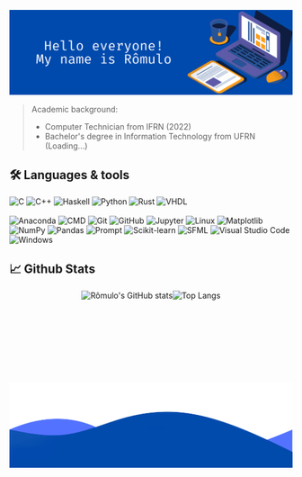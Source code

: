 ![Hello everyone! My name is Rômulo](Profile.png)
> Academic background:
> - Computer Technician from IFRN (2022)
> - Bachelor's degree in Information Technology from UFRN (Loading...)

## 🛠️ Languages & tools
![C](https://img.shields.io/badge/-C-blue?style=flat-square&logo=c&logoColor=white)
![C++](https://img.shields.io/badge/-C++-blue?style=flat-square&logo=cplusplus&logoColor=white)
![Haskell](https://img.shields.io/badge/-Haskell-blue?style=flat-square&logo=haskell&logoColor=white)
![Python](https://img.shields.io/badge/Python-blue?style=flat-square&logo=python&logoColor=white)
![Rust](https://img.shields.io/badge/-Rust-blue?style=flat-square&logo=rust&logoColor=white)
![VHDL](https://img.shields.io/badge/-VHDL-blue?style=flat-square&logo=vhdl&logoColor=white)
<br>
<br>
![Anaconda](https://img.shields.io/badge/-Anaconda-blue?style=flat-square&logo=anaconda&logoColor=white)
![CMD](https://img.shields.io/badge/-CMD-blue?style=flat-square&logo=windows-terminal&logoColor=white)
![Git](https://img.shields.io/badge/-Git-blue?style=flat-square&logo=git&logoColor=white)
![GitHub](https://img.shields.io/badge/-GitHub-blue?style=flat-square&logo=github&logoColor=white)
![Jupyter](https://img.shields.io/badge/-Jupyter-blue?style=flat-square&logo=jupyter&logoColor=white)
![Linux](https://img.shields.io/badge/-Linux-blue?style=flat-square&logo=linux&logoColor=white)
![Matplotlib](https://img.shields.io/badge/-Matplotlib-blue?style=flat-square&logo=matplotlib&logoColor=white)
![NumPy](https://img.shields.io/badge/-NumPy-blue?style=flat-square&logo=numpy&logoColor=white)
![Pandas](https://img.shields.io/badge/-Pandas-blue?style=flat-square&logo=pandas&logoColor=white)
![Prompt](https://img.shields.io/badge/-Prompt-blue?style=flat-square&logo=windows-terminal&logoColor=white)
![Scikit-learn](https://img.shields.io/badge/-Scikit--learn-blue?style=flat-square&logo=scikit-learn&logoColor=white)
![SFML](https://img.shields.io/badge/-SFML-blue?style=flat-square&logo=sfml&logoColor=white)
![Visual Studio Code](https://img.shields.io/badge/-Visual%20Studio%20Code-blue?style=flat-square&logo=visual-studio-code&logoColor=white)
![Windows](https://img.shields.io/badge/-Windows-blue?style=flat-square&logo=windows&logoColor=white)

## 📈 Github Stats
<div style="display: flex; justify-content: center;">
  <img height="150" src="https://github-readme-stats.vercel.app/api?username=romuloAMR&show_icons=true&theme=transparent&rank_icon=github" alt="Rômulo's GitHub stats"/>
  <img height="150" src="https://github-readme-stats.vercel.app/api/top-langs/?username=romuloAMR&layout=compact&theme=transparent&langs_count=4" alt="Top Langs"/>
</div>

![Bye](End.png)
